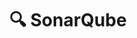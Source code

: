 ---
description: Posts et articles autour de SonarQube et SonarCloud
title: 🔍 SonarQube
emoji: 🔍
---